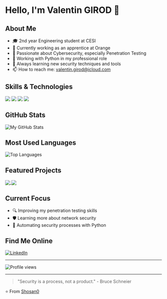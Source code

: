 # Hello, I'm Valentin GIROD 👋

## About Me
- 🎓 2nd year Engineering student at CESI
- 💼 Currently working as an apprentice at Orange
- 🔐 Passionate about Cybersecurity, especially Penetration Testing
- 🐍 Working with Python in my professional role
- 🌱 Always learning new security techniques and tools
- 📫 How to reach me: valentin.girod@icloud.com

## Skills & Technologies
![](https://img.shields.io/badge/Security-Pentesting-informational?style=flat&logo=kali-linux&logoColor=white&color=2bbc8a)
![](https://img.shields.io/badge/Code-Python-informational?style=flat&logo=python&logoColor=white&color=2bbc8a)
![](https://img.shields.io/badge/OS-Linux-informational?style=flat&logo=linux&logoColor=white&color=2bbc8a)
![](https://img.shields.io/badge/Network-Security-informational?style=flat&logo=cisco&logoColor=white&color=2bbc8a)

## GitHub Stats
![My GitHub Stats](https://github-readme-stats.vercel.app/api?username=Shosan0&show_icons=true&theme=dark)

## Most Used Languages
![Top Languages](https://github-readme-stats.vercel.app/api/top-langs/?username=Shosan0&layout=compact&theme=dark)

## Featured Projects
<!-- Replace with your actual projects when you have them -->
<a href="[https://github.com/Shosan0/project-1](https://github.com/raphi9864/cesi-eat)">
  <img align="center" src="https://github-readme-stats.vercel.app/api/pin/?username=Shosan0&repo=project-1&theme=dark" />
</a>
<a href="https://github.com/Shosan0/project-2">
  <img align="center" src="https://github-readme-stats.vercel.app/api/pin/?username=Shosan0&repo=project-2&theme=dark" />
</a>

## Current Focus
- 🔍 Improving my penetration testing skills
- 🛡️ Learning more about network security
- 🔄 Automating security processes with Python

## Find Me Online
[![LinkedIn](https://img.shields.io/badge/LinkedIn-0077B5?style=for-the-badge&logo=linkedin&logoColor=white)](https://www.linkedin.com/in/valentin-girod/)
<!-- Add other social profiles as needed -->

---

![Profile views](https://komarev.com/ghpvc/?username=Shosan0&color=blue)

---

> "Security is a process, not a product." - Bruce Schneier

⭐️ From [Shosan0](https://github.com/Shosan0)
